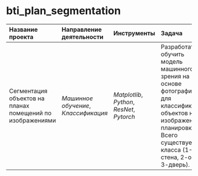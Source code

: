 # bti_plan_segmentation

| Название проекта | Направление деятельности | Инструменты | Задача |
| :---------------------- | :---------------------- | :---------------------- | :---------------------- |
| Cегментация объектов на планах помещений по изображениями | *Машинное обучение*, *Классификация* | *Matplotlib*, *Python*, *ResNet*, *Pytorch* | Разработать и обучить модель машинного зрения на основе фотографий для классификации объектов на изображении планировки. Всего существует 3 класса (1-стена, 2-окно, 3-дверь). |
